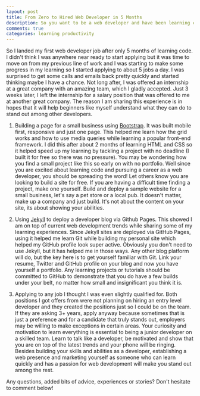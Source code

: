 ```yaml
---
layout: post
title: From Zero to Hired Web Developer in 5 Months
description: So you want to be a web developer and have been learning code. At which point are you ready to start applying for jobs? Here's some answers and tips on how to stand out among other developers based on my personal experience.
comments: true
categories: learning productivity
---
```


So I landed my first web developer job after only 5 months of learning code. I didn't think I was anywhere near ready to start applying but it was time to move on from my previous line of work and I was starting to make some progress in my learning so I started applying to about 5 jobs a day. I was surprised to get some calls and emails back pretty quickly and started thinking maybe I have a chance. Not long after, I was offered an internship at a great company with an amazing team, which I gladly accepted. Just 3 weeks later, I left the internship for a salary position that was offered to me at another great company. The reason I am sharing this experience is in hopes that it will help beginners like myself understand what they can do to stand out among other developers.

1. Building a page for a small business using [Bootstrap](http://www.getbootstrap.com). It was built mobile first, responsive and just one page. This helped me learn how the grid works and how to use media queries while learning a popular front-end framework. I did this after about 2 months of learning HTML and CSS so it helped speed up my learning by tackling a project with no deadline (I built it for free so there was no pressure). You may be wondering how you find a small project like this so early on with no portfolio. Well since you are excited about learning code and pursuing a career as a web developer, you should be spreading the word! Let others know you are looking to build a site for free. If you are having a difficult time finding a project, make one yourself. Build and deploy a sample website for a small business, let's say a pet store or a local pub. It doesn't matter, make up a company and just build. It's not about the content on your site, its about showing your abilities.

2. Using [Jekyll](http://www.jekyllrb.com) to deploy a developer blog via Github Pages. This showed I am on top of current web development trends while sharing some of my learning experiences. Since Jekyll sites are deployed via GitHub Pages, using it helped me learn Git while building my personal site which helped my GitHub profile look super active. Obviously you don't need to use Jekyll, but it has helped me in those ways. Any other blog platform will do, but the key here is to get yourself familiar with Git. Link your resume, Twitter and GitHub profile on your blog and now you have yourself a portfolio. Any learning projects or tutorials should be committed to GitHub to demonstrate that you do have a few builds under your belt, no matter how small and insignificant you think it is.

3. Applying to any job I thought I was even slightly qualified for. Both positions I got offers from were not planning on hiring an entry level developer and they created the positions just so I could be on the team. If they are asking 3+ years, apply anyway because sometimes that is just a preference and for a candidate that truly stands out, employers may be willing to make exceptions in certain areas. Your curiosity and motivation to learn everything is essential to being a junior developer on a skilled team. Learn to talk like a developer, be motivated and show that you are on top of the latest trends and your phone will be ringing. Besides building your skills and abilities as a developer, establishing a web presence and marketing yourself as someone who can learn quickly and has a passion for web development will make you stand out among the rest.

Any questions, added bits of advice, experiences or stories? Don't hesitate to comment below!
